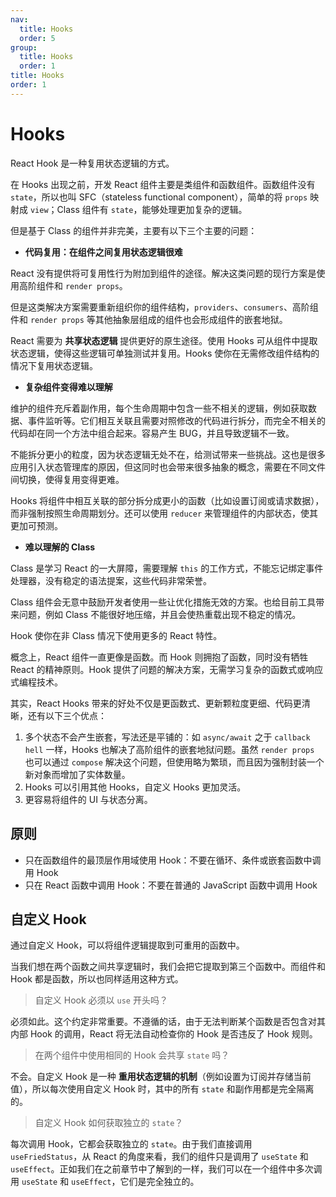 ```yaml
---
nav:
  title: Hooks
  order: 5
group:
  title: Hooks
  order: 1
title: Hooks
order: 1
---
```


# Hooks

React Hook 是一种复用状态逻辑的方式。

在 Hooks 出现之前，开发 React 组件主要是类组件和函数组件。函数组件没有 `state`，所以也叫 SFC（stateless functional component），简单的将 `props` 映射成 `view`；Class 组件有 `state`，能够处理更加复杂的逻辑。

但是基于 Class 的组件并非完美，主要有以下三个主要的问题：

- **代码复用：在组件之间复用状态逻辑很难**

React 没有提供将可复用性行为附加到组件的途径。解决这类问题的现行方案是使用高阶组件和 `render props`。

但是这类解决方案需要重新组织你的组件结构，`providers`、`consumers`、高阶组件和 `render props` 等其他抽象层组成的组件也会形成组件的嵌套地狱。

React 需要为 **共享状态逻辑** 提供更好的原生途径。使用 Hooks 可从组件中提取状态逻辑，使得这些逻辑可单独测试并复用。Hooks 使你在无需修改组件结构的情况下复用状态逻辑。

- **复杂组件变得难以理解**

维护的组件充斥着副作用，每个生命周期中包含一些不相关的逻辑，例如获取数据、事件监听等。它们相互关联且需要对照修改的代码进行拆分，而完全不相关的代码却在同一个方法中组合起来。容易产生 BUG，并且导致逻辑不一致。

不能拆分更小的粒度，因为状态逻辑无处不在，给测试带来一些挑战。这也是很多应用引入状态管理库的原因，但这同时也会带来很多抽象的概念，需要在不同文件间切换，使得复用变得更难。

Hooks 将组件中相互关联的部分拆分成更小的函数（比如设置订阅或请求数据），而非强制按照生命周期划分。还可以使用 `reducer` 来管理组件的内部状态，使其更加可预测。

- **难以理解的 Class**

Class 是学习 React 的一大屏障，需要理解 `this` 的工作方式，不能忘记绑定事件处理器，没有稳定的语法提案，这些代码非常荣誉。

Class 组件会无意中鼓励开发者使用一些让优化措施无效的方案。也给目前工具带来问题，例如 Class 不能很好地压缩，并且会使热重载出现不稳定的情况。

Hook 使你在非 Class 情况下使用更多的 React 特性。

概念上，React 组件一直更像是函数。而 Hook 则拥抱了函数，同时没有牺牲 React 的精神原则。Hook 提供了问题的解决方案，无需学习复杂的函数式或响应式编程技术。

其实，React Hooks 带来的好处不仅是更函数式、更新颗粒度更细、代码更清晰，还有以下三个优点：

1. 多个状态不会产生嵌套，写法还是平铺的：如 `async/await` 之于 `callback hell` 一样，Hooks 也解决了高阶组件的嵌套地狱问题。虽然 `render props` 也可以通过 `compose` 解决这个问题，但使用略为繁琐，而且因为强制封装一个新对象而增加了实体数量。
2. Hooks 可以引用其他 Hooks，自定义 Hooks 更加灵活。
3. 更容易将组件的 UI 与状态分离。

## 原则

- 只在函数组件的最顶层作用域使用 Hook：不要在循环、条件或嵌套函数中调用 Hook
- 只在 React 函数中调用 Hook：不要在普通的 JavaScript 函数中调用 Hook

## 自定义 Hook

通过自定义 Hook，可以将组件逻辑提取到可重用的函数中。

当我们想在两个函数之间共享逻辑时，我们会把它提取到第三个函数中。而组件和 Hook 都是函数，所以也同样适用这种方式。

> 自定义 Hook 必须以 `use` 开头吗？

必须如此。这个约定非常重要。不遵循的话，由于无法判断某个函数是否包含对其内部 Hook 的调用，React 将无法自动检查你的 Hook 是否违反了 Hook 规则。

> 在两个组件中使用相同的 Hook 会共享 `state` 吗？

不会。自定义 Hook 是一种 **重用状态逻辑的机制**（例如设置为订阅并存储当前值），所以每次使用自定义 Hook 时，其中的所有 `state` 和副作用都是完全隔离的。

> 自定义 Hook 如何获取独立的 `state`？

每次调用 Hook，它都会获取独立的 `state`。由于我们直接调用 `useFriedStatus`，从 React 的角度来看，我们的组件只是调用了 `useState` 和 `useEffect`。正如我们在之前章节中了解到的一样，我们可以在一个组件中多次调用 `useState` 和 `useEffect`，它们是完全独立的。
